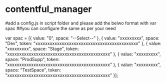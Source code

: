 # contentful_manager


#add a config.js in script folder and please add the belwo format with var spac
##you can configure the same as per your need

var spac = [{
	value: "0",
	space: "--Select--"
}, {
	value: "xxxxxxxxx",
	space: "Dev",
	token: "xxxxxxxxxxxxxxxxxxxxxxxxxxxxxxxxxxxxxxxxxxx"
}, {
	value: "xxxxxxxxx",
	space: "Stage",
	token: "xxxxxxxxxxxxxxxxxxxxxxxxxxxxxxxxxxxxxxxxxxx"
}, {
	value: "xxxxxxxxx",
	space: "ProdSupp",
	token: "xxxxxxxxxxxxxxxxxxxxxxxxxxxxxxxxxxxxxxxxxxx"
}, {
	value: "xxxxxxxxx",
	space: "TestSpace",
	token: "xxxxxxxxxxxxxxxxxxxxxxxxxxxxxxxxxxxxxxxxxxx"
}];